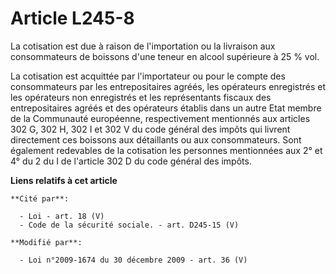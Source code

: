 # Article L245-8

La cotisation est due à raison de l'importation ou la livraison aux consommateurs de boissons d'une teneur en alcool
supérieure à 25 % vol. 

La cotisation est acquittée par l'importateur ou pour le compte des consommateurs par les entrepositaires agréés, les
opérateurs enregistrés et les opérateurs non enregistrés et les représentants fiscaux des entrepositaires agréés et des
opérateurs établis dans un autre Etat membre de la Communauté européenne, respectivement mentionnés aux articles 302 G, 302
H, 302 I et 302 V du code général des impôts qui livrent directement ces boissons aux détaillants ou aux consommateurs. Sont
également redevables de la cotisation les personnes mentionnées aux 2° et 4° du 2 du I de l'article 302 D du code général des
impôts.

**Liens relatifs à cet article**

	**Cité par**:

	  - Loi - art. 18 (V)
	  - Code de la sécurité sociale. - art. D245-15 (V)

	**Modifié par**:

	  - Loi n°2009-1674 du 30 décembre 2009 - art. 36 (V)
